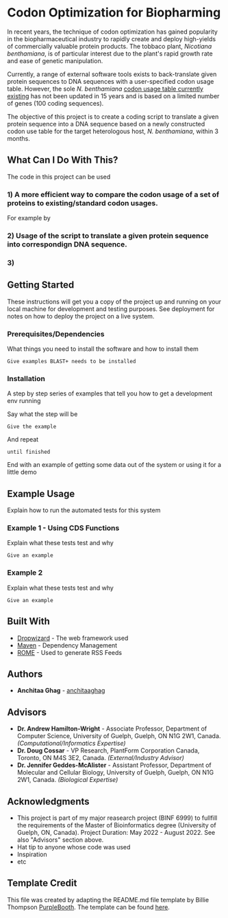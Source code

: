 # Codon Optimization for Biopharming

In recent years, the technique of codon optimization has gained popularity in the biopharmaceutical industry to rapidly create and deploy high-yields of commercially valuable protein products. The tobbaco plant, *Nicotiana benthamiana*, is of particular interest due to the plant's rapid growth rate and ease of genetic manipulation. 

Currently, a range of external software tools exists to back-translate given protein sequences to DNA sequences with a user-specified codon usage table. However, the sole *N. benthamiana* [codon usage table currently existing](https://www.kazusa.or.jp/codon/cgi-bin/showcodon.cgi?species=4100) has not been updated in 15 years and is based on a limited number of genes (100 coding sequences). 

The objective of this project is to create a coding script to translate a given protein sequence into a DNA sequence based on a newly constructed codon use table for the target heterologous host, *N. benthamiana*, within 3 months.

## What Can I Do With This?

The code in this project can be used

### 1) A more efficient way to compare the codon usage of a set of proteins to existing/standard codon usages.

For example by 

### 2) Usage of the script to translate a given protein sequence into correspondign DNA sequence.

### 3) 

## Getting Started

These instructions will get you a copy of the project up and running on your local machine for development and testing purposes. See deployment for notes on how to deploy the project on a live system.

### Prerequisites/Dependencies

What things you need to install the software and how to install them

```
Give examples BLAST+ needs to be installed 
```

### Installation

A step by step series of examples that tell you how to get a development env running

Say what the step will be

```
Give the example
```

And repeat

```
until finished
```

End with an example of getting some data out of the system or using it for a little demo

## Example Usage

Explain how to run the automated tests for this system

### Example 1 - Using CDS Functions

Explain what these tests test and why

```
Give an example
```

### Example 2

Explain what these tests test and why

```
Give an example
```

## Built With

* [Dropwizard](http://www.dropwizard.io/1.0.2/docs/) - The web framework used
* [Maven](https://maven.apache.org/) - Dependency Management
* [ROME](https://rometools.github.io/rome/) - Used to generate RSS Feeds

## Authors

* **Anchitaa Ghag** - [anchitaaghag](https://github.com/anchitaaghag)

## Advisors

* **Dr. Andrew Hamilton-Wright** - Associate Professor, Department of Computer Science, University of Guelph, Guelph, ON N1G 2W1, Canada. *(Computational/Informatics Expertise)*
* **Dr. Doug Cossar** - VP Research, PlantForm Corporation Canada, Toronto, ON M4S 3E2, Canada. *(External/Industry Advisor)*
* **Dr. Jennifer Geddes-McAlister** - Assistant Professor, Department of Molecular and Cellular Biology, University of Guelph, Guelph, ON N1G 2W1, Canada. *(Biological Expertise)*

## Acknowledgments

* This project is part of my major reasearch project (BINF 6999) to fullfill the requirements of the Master of Bioinformatics degree (University of Guelph, ON, Canada). Project Duration: May 2022 - August 2022. See also "Advisors" section above.
* Hat tip to anyone whose code was used
* Inspiration
* etc

## Template Credit

This file was created by adapting the README.md file template by Billie Thompson [PurpleBooth](https://github.com/PurpleBooth). The template can be found [here](https://gist.github.com/PurpleBooth/109311bb0361f32d87a2).
